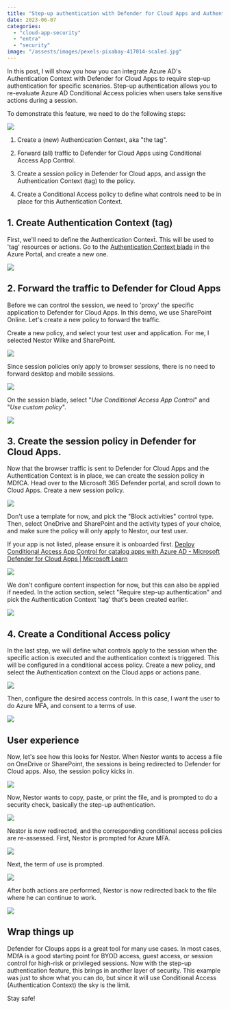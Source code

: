 ```yaml
---
title: "Step-up authentication with Defender for Cloud Apps and Authentication Context"
date: 2023-06-07
categories: 
  - "cloud-app-security"
  - "entra"
  - "security"
image: "/assests/images/pexels-pixabay-417014-scaled.jpg"
---
```


In this post, I will show you how you can integrate Azure AD's Authentication Context with Defender for Cloud Apps to require step-up authentication for specific scenarios. Step-up authentication allows you to re-evaluate Azure AD Conditional Access policies when users take sensitive actions during a session.

To demonstrate this feature, we need to do the following steps:

![](/assets/images/image-17.png)

1. Create a (new) Authentication Context, aka "the tag".

3. Forward (all) traffic to Defender for Cloud Apps using Conditional Access App Control.

5. Create a session policy in Defender for Cloud apps, and assign the Authentication Context (tag) to the policy.

7. Create a Conditional Access policy to define what controls need to be in place for this Authentication Context.

## 1\. Create Authentication Context (tag)

First, we'll need to define the Authentication Context̀. This will be used to 'tag' resources or actions. Go to the [Authentication Context blade](https://portal.azure.com/#view/Microsoft_AAD_ConditionalAccess/ConditionalAccessBlade/~/AuthenticationContext) in the Azure Portal, and create a new one.

![](/assets/images/image-18.png)

## 2\. Forward the traffic to Defender for Cloud Apps

Before we can control the session, we need to 'proxy' the specific application to Defender for Cloud Apps. In this demo, we use SharePoint Online. Let's create a new policy to forward the traffic.

Create a new policy, and select your test user and application. For me, I selected Nestor Wilke and SharePoint.

![](/assets/images/image-29.png)

Since session policies only apply to browser sessions, there is no need to forward desktop and mobile sessions.

![](/assets/images/image-31.png)

On the session blade, select "_Use Conditional Access App Control_" and "_Use custom policy_".

![](/assets/images/image-30.png)

## 3\. Create the session policy in Defender for Cloud Apps.

Now that the browser traffic is sent to Defender for Cloud Apps and the Authentication Context is in place, we can create the session policy in MDfCA. Head over to the Microsoft 365 Defender portal, and scroll down to Cloud Apps. Create a new session policy.

![](/assets/images/image-33.png)

Don't use a template for now, and pick the "Block activities" control type. Then, select OneDrive and SharePoint and the activity types of your choice, and make sure the policy will only apply to Nestor, our test user.  
  
If your app is not listed, please ensure it is onboarded first. [Deploy Conditional Access App Control for catalog apps with Azure AD - Microsoft Defender for Cloud Apps | Microsoft Learn](https://learn.microsoft.com/en-us/defender-cloud-apps/proxy-deployment-aad)

![](/assets/images/image-34.png)

We don't configure content inspection for now, but this can also be applied if needed. In the action section, select "Require step-up authentication" and pick the Authentication Context 'tag' that's been created earlier.

![](/assets/images/image-35.png)

## 4\. Create a Conditional Access policy

In the last step, we will define what controls apply to the session when the specific action is executed and the authentication context is triggered. This will be configured in a conditional access policy. Create a new policy, and select the Authentication context on the Cloud apps or actions pane.

![](/assets/images/image-19.png)

Then, configure the desired access controls. In this case, I want the user to do Azure MFA, and consent to a terms of use.

![](/assets/images/image-20.png)

## User experience

Now, let's see how this looks for Nestor. When Nestor wants to access a file on OneDrive or SharePoint, the sessions is being redirected to Defender for Cloud apps. Also, the session policy kicks in.

![](/assets/images/image-24.png)

Now, Nestor wants to copy, paste, or print the file, and is prompted to do a security check, basically the step-up authentication.

![](/assets/images/image-25.png)

Nestor is now redirected, and the corresponding conditional access policies are re-assessed. First, Nestor is prompted for Azure MFA.

![](/assets/images/image-26.png)

Next, the term of use is prompted.

![](/assets/images/image-27-1024x640.png)

After both actions are performed, Nestor is now redirected back to the file where he can continue to work.

![](/assets/images/image-28.png)

## Wrap things up

Defender for Cloups apps is a great tool for many use cases. In most cases, MDfA is a good starting point for BYOD access, guest access, or session control for high-risk or privileged sessions. Now with the step-up authentication feature, this brings in another layer of security. This example was just to show what you can do, but since it will use Conditional Access (Authentication Context) the sky is the limit.

Stay safe!
